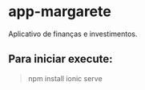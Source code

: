 # app-margarete
Aplicativo de finanças e investimentos.

## Para iniciar execute:
> npm install
> ionic serve
